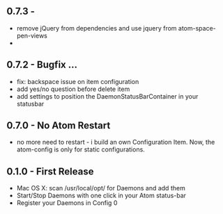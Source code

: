 ## 0.7.3 -
* remove jQuery from dependencies and use jquery from atom-space-pen-views
*

## 0.7.2 - Bugfix ...
* fix: backspace issue on item configuration
* add yes/no question before delete item
* add settings to position the DaemonStatusBarContainer in your statusbar

## 0.7.0 - No Atom Restart
* no more need to restart - i build an own Configuration Item. Now, the atom-config is only for static configurations.

## 0.1.0 - First Release
* Mac OS X: scan /usr/local/opt/ for Daemons and add them
* Start/Stop Daemons with one click in your Atom status-bar
* Register your Daemons in Config
0
